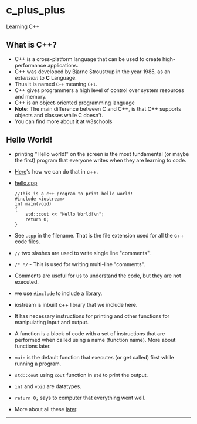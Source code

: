 # c_plus_plus
Learning C++

## What is C++?
- C++ is a cross-platform language that can be used to create high-performance applications.
- C++ was developed by Bjarne Stroustrup in the year 1985, as an *extension* to **C** Language.
- Thus it is named `C++` meaning `C+1`.
- C++ gives programmers a high level of control over system resources and memory.
- C++ is an object-oriented programming language
- **Note:** The main difference between C and C++, is that C++ supports objects and classes while C doesn't.
- You can find more about it at w3schools

## Hello World!
- printing "Hello world!" on the screen is the most fundamental (or maybe the first) program that everyone writes when they are learning to code.
- [Here][HelloWorld]'s how we can do that in c++.
- [hello.cpp][HelloWorld]
    ```
    //This is a c++ program to print hello world!
    #include <iostream>
    int main(void)
    {
        std::cout << "Hello World!\n";
        return 0;
    }
    ```
- See `.cpp` in the filename. That is the file extension used for all the c++ code files.

- `//` two slashes are used to write single line "comments".
- `/* */` - This is used for writing multi-line "comments".  
- Comments are useful for us to understand the code, but they are not executed.

- we use `#include` to include a [library][c++library].
- iostream is inbuilt c++ library that we include here.
- It has necessary instructions for printing and other functions for manipulating input and output.
- A function is a block of code with a set of instructions that are performed when called using a name (function name). More about functions later.
- `main` is the default function that executes (or get called) first while running a program.
- `std::cout` using `cout` function in `std` to print the output.
- `int` and `void` are datatypes.
- `return 0;` says to computer that everything went well.

- More about all these [later][datatypes].
---
[HelloWorld]: ./hello.cpp
[c++library]: https://duckduckgo.com/?q=c%2B%2B+library
[datatypes]: ./datatypes_conditionals.md